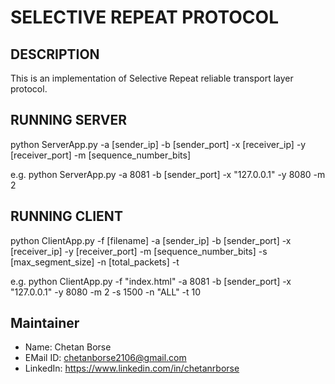 # SELECTIVE REPEAT PROTOCOL


## DESCRIPTION
This is an implementation of Selective Repeat reliable transport layer protocol.


## RUNNING SERVER
python ServerApp.py -a [sender_ip] -b [sender_port] -x [receiver_ip] -y [receiver_port]
					-m [sequence_number_bits]

e.g. python ServerApp.py -a 8081 -b [sender_port] -x "127.0.0.1" -y 8080 -m 2


## RUNNING CLIENT
python ClientApp.py -f [filename] -a [sender_ip] -b [sender_port] -x [receiver_ip] -y [receiver_port]
					-m [sequence_number_bits] -s [max_segment_size] -n [total_packets] -t <timeout>

e.g. python ClientApp.py -f "index.html" -a 8081 -b [sender_port] -x "127.0.0.1" -y 8080
						 -m 2 -s 1500 -n "ALL" -t 10


## Maintainer
 - Name:        Chetan Borse
 - EMail ID:    chetanborse2106@gmail.com
 - LinkedIn:    https://www.linkedin.com/in/chetanrborse

